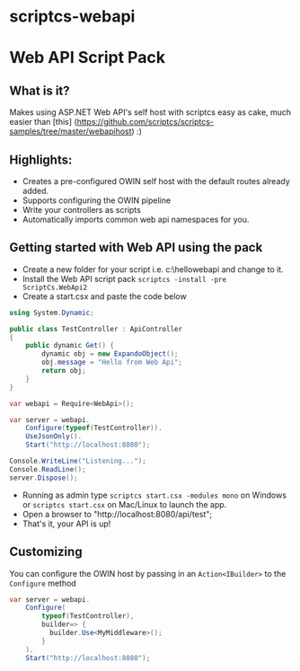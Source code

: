 scriptcs-webapi
===============

# Web API Script Pack

## What is it?
Makes using ASP.NET Web API's self host with scriptcs easy as cake, much easier than [this] (https://github.com/scriptcs/scriptcs-samples/tree/master/webapihost) :)

## Highlights:

* Creates a pre-configured OWIN self host with the default routes already added.
* Supports configuring the OWIN pipeline
* Write your controllers as scripts
* Automatically imports common web api namespaces for you.

## Getting started with Web API using the pack

* Create a new folder for your script i.e. c:\hellowebapi and change to it.
* Install the Web API script pack ```scriptcs -install -pre ScriptCs.WebApi2```
* Create a start.csx and paste the code below

```csharp
using System.Dynamic;

public class TestController : ApiController
{
	public dynamic Get() {
		dynamic obj = new ExpandoObject();
		obj.message = "Hello from Web Api";
		return obj;
	}
}

var webapi = Require<WebApi>();

var server = webapi.
	Configure(typeof(TestController)).
	UseJsonOnly().
	Start("http://localhost:8080");

Console.WriteLine("Listening...");
Console.ReadLine();
server.Dispose();
```
* Running as admin type ```scriptcs start.csx -modules mono``` on Windows or ```scriptcs start.csx``` on Mac/Linux to launch the app.
* Open a browser to "http://localhost:8080/api/test";
* That's it, your API is up!

## Customizing
You can configure the OWIN host by passing in an `Action<IBuilder>` to the `Configure` method
```csharp
var server = webapi.
	Configure(
		typeof(TestController),
		builder=> {
		  builder.Use<MyMiddleware>();
		}
	).
	Start("http://localhost:8080");
```
